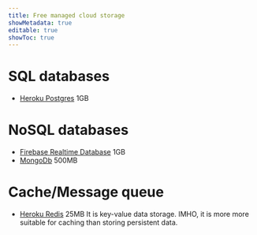 ```yaml
---
title: Free managed cloud storage
showMetadata: true
editable: true
showToc: true
---
```


# SQL databases
- [Heroku Postgres](https://elements.heroku.com/addons/heroku-postgresql) 1GB

# NoSQL databases
- [Firebase Realtime Database](https://firebase.google.com/pricing) 1GB
- [MongoDb](https://www.mongodb.com/cloud/atlas) 500MB

# Cache/Message queue
- [Heroku Redis](https://elements.heroku.com/addons/heroku-redis) 25MB
  It is key-value data storage. IMHO, it is more more suitable for caching than storing persistent data.
